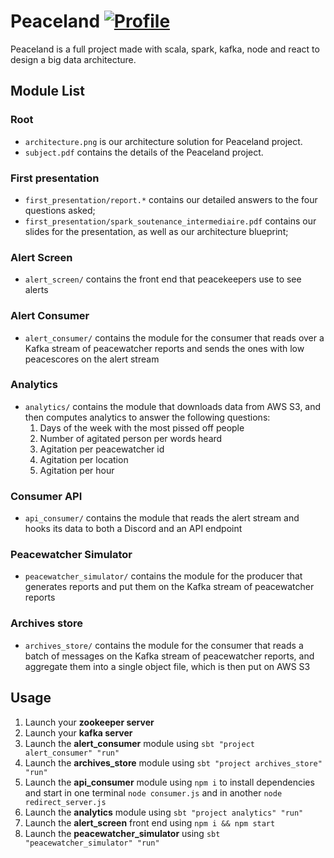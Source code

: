 # Peaceland [![Profile][title-img]][repo]

[title-img]:https://img.shields.io/badge/-PeaceCorp%E2%84%A2-yellow
[repo]:https://github.com/Bictole/Peaceland

Peaceland is a full project made with scala, spark, kafka, node and react to design a big data architecture.

## Module List

### Root

* `architecture.png` is our architecture solution for Peaceland project.
* `subject.pdf` contains the details of the Peaceland project.

### First presentation

* `first_presentation/report.*` contains our detailed answers to the four questions asked;
* `first_presentation/spark_soutenance_intermediaire.pdf` contains our slides for the presentation, as well as our architecture blueprint;

### Alert Screen
* `alert_screen/` contains the front end that peacekeepers use to see alerts 

### Alert Consumer

* `alert_consumer/` contains the module for the consumer that reads over a Kafka stream of peacewatcher reports and sends the ones with low peacescores on the alert stream

### Analytics

* `analytics/` contains the module that downloads data from AWS S3, and then computes analytics to answer the following questions:
  1. Days of the week with the most pissed off people
  1. Number of agitated person per words heard
  1. Agitation per peacewatcher id
  1. Agitation per location
  1. Agitation per hour
 
### Consumer API
 
 * `api_consumer/` contains the module that reads the alert stream and hooks its data to both a Discord and an API endpoint

### Peacewatcher Simulator

* `peacewatcher_simulator/` contains the module for the producer that generates reports and put them on the Kafka stream of peacewatcher reports

### Archives store

* `archives_store/` contains the module for the consumer that reads a batch of messages on the Kafka stream of peacewatcher reports, and aggregate them into a single object file, which is then put on AWS S3

## Usage
1. Launch your **zookeeper server**
1. Launch your **kafka server**
1. Launch the **alert_consumer** module using `sbt "project alert_consumer" "run"` 
1. Launch the **archives_store** module using `sbt "project archives_store" "run"`
1. Launch the **api_consumer** module using `npm i` to install dependencies and start in one terminal `node consumer.js` and in another `node redirect_server.js`
1. Launch the **analytics** module using `sbt "project analytics" "run"`
1. Launch the **alert_screen** front end using `npm i && npm start`
1. Launch the **peacewatcher_simulator** using `sbt "peacewatcher_simulator" "run"`

